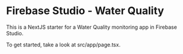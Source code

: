 # Firebase Studio - Water Quality

This is a NextJS starter for a Water Quality monitoring app in Firebase Studio.

To get started, take a look at src/app/page.tsx.
